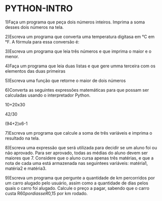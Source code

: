 # PYTHON-INTRO
1)Faça um programa que peça dois números inteiros. Imprima a soma desses dois números na tela.

2)Escreva um programa que converta uma temperatura digitasa em °C em °F. A fórmula para essa conversão é: 

3)Escreva um programa que leia três números e que imprima o maior e o menor.

4)Faça um programa que leia duas listas e que gere umma terceira com os elementos das duas primeiras

5)Escreva uma função que retorne o maior de dois números

6)Converta as seguintes expressões matemáticas para que possam ser calculadas usando o interpretador Python.

10+20x30

42/30

(94+2)x6-1

7)Escreva um programa que calcule a soma de três variáveis e imprima o resultado na tela.

8)Escreva uma expressão que será utilizada para decidir se um aluno foi ou não aprovado. Para ser aprovado, todas as médias  do aluno devem ser maiores que 7. Considere que o  aluno cursa apenas três matérias, e  que a nota de cada uma está armazenada nas seguintees variáveis: matéria1, matéria2 e matéria3.

9)Escreva um programa que pergunte a quantidade de km percorridos por um carro alugado pelo usuário, assim como a quantidade de dias pelos quais o carro foi alugado. Calcule o preço a pagar, sabendo que o carro custa R$60 por diass e R$0,15  por km rodado.
